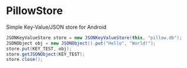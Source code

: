 PillowStore
===========

Simple Key-Value/JSON store for Android

```java
JSONKeyValueStore store = new JSONKeyValueStore(this, "pillow.db");
JSONObject obj = new JSONObject().put("Hello", "World!");
store.put(KEY_TEST, obj);
store.getJSONObject(KEY_TEST);
store.close();
```
